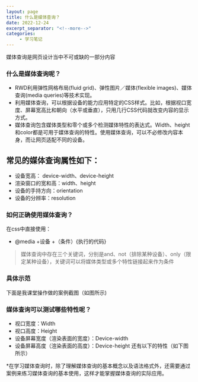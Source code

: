 ```yaml
---
layout: page
title: 什么是媒体查询？
date: 2022-12-24
excerpt_separator: "<!--more-->"
categories:
     - 学习笔记
---
```


媒体查询是网页设计当中不可或缺的一部分内容

<!--more-->

### 什么是媒体查询呢？
* RWD利用弹性网格布局(fluid grid)、弹性图片／媒体(flexible images)、媒体查询(media queries)等技术实现。
* 利用媒体查询，可以根据设备的能力应用特定的CSS样式。比如，根据视口宽度、屏幕宽高比和朝向（水平或垂直），只用几行CSS代码就改变内容的显示方式。
* 媒体查询包含媒体类型和零个或多个检测媒体特性的表达式。Width、height和color都是可用于媒体查询的特性。使用媒体查询，可以不必修改内容本身，而让网页适配不同的设备。

## 常见的媒体查询属性如下：
* 设备宽高： device-width、device-height
* 渲染窗口的宽和高：width、height
* 设备的手持方向：orientation
* 设备的分辨率：resolution

### 如何正确使用媒体查询？
在css中直接使用：
* @media +设备 +（条件）{执行的代码}
> 媒体查询中存在三个关键词，分别是and、not（排除某种设备）、only（限定某种设备），关键词可以将媒体类型或多个特性链接起来作为条件

### 具体示范
下面是我课堂操作做的案例截图（如图所示)

### 媒体查询可以测试哪些特性呢？
* 视口宽度：Width
* 视口高度：Height
* 设备屏幕宽度（渲染表面的宽度）：Device-width
* 设备屏幕高度（渲染表面的高度）：Device-height
还有以下的特性（如下图所示）

*在学习媒体查询时，除了理解媒体查询的基本概念以及语法格式外，还需要通过案例来练习媒体查询的基本使用，这样才能掌握媒体查询的实际应用。





